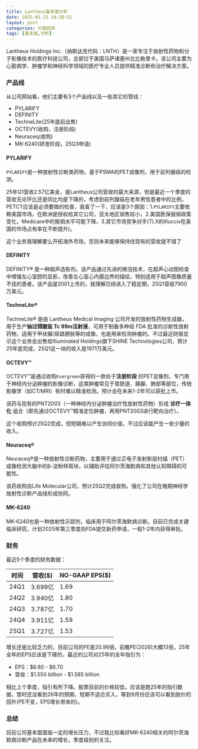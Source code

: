 ```yaml
---
title: Lantheus基本面分析
date: 2025-05-25 18:38:51
layout: post
categories: 价值投资
tags: [基本面,分析]
---
```


Lantheus Holdings Inc.（纳斯达克代码：LNTH）是一家专注于放射性药物和分子影像技术的医疗科技公司，总部位于美国马萨诸塞州北比勒里卡。该公司主要为心脏病学、肿瘤学和神经科学领域的医疗专业人员提供精准诊断和治疗解决方案。

### 产品线

从公司网站看，他们主要有3个产品线以及一些其它的管线：

- PYLARIFY
- DEFINITY
- TechneLite(25年底前出售)
- OCTEVY(收购，注册阶段)
- Neuraceq(收购)
- MK-6240(研发阶段，25Q3申请)

#### PYLARIFY

`PYLARIFY`是一种放射性诊断类药物，基于PSMA的PET成像剂，用于前列腺癌的检测。

25年Q1营收2.57亿美金，是Lantheus公司营收的最大来源，但是最近一个季度的营收无论环比还是同比均是下降的，考虑到前列腺癌在老年男性患者中的比例，PETCT应该是必须要做的检查，我查了一下，应该是3个原因：1.`PYLARIFY`主要依赖美国市场，在欧洲是授权给其它公司，亚太地区销售较小，2.美国医保报销政策变化，Medicare中的报销水平可能下降，3.其它市场竞争对手(TLX的Illuccix在美国的市场占有率在不断提升)。

这个业务我理解要么开拓海外市场，否则未来能够保持住现有的营收就不错了

#### DEFINITY

DEFINITY® 是一种超声造影剂。该产品通过先进的微泡技术，在超声心动图检查中增强左心室腔的显影，改善左心室心内膜边界的描绘，特别适用于超声图像质量不佳的患者。该产品是2001上市的，我理解已经进入了稳定期，25Q1营收7900万美元。

#### TechneLite®

TechneLite® 是由 Lantheus Medical Imaging 公司开发的放射性药物生成器，用于生产**钠过锝酸盐 Tc 99m注射液**，可用于制备多种经 FDA 批准的诊断性放射药物，适用于甲状腺/尿路膀胱等的成像，也是用来检测肿瘤的。不过最近财报显示这个业务会出售给Illuminated Holdings旗下SHINE Technologies公司，预计25年底完成，25Q1这一块的收入是1971万美元。

#### OCTEVY™

OCTEVY™是通过收购`Evergreen`获得的一款处于 **​​注册阶段** 的​​PET显像剂​​，专门用于​神经内分泌肿瘤的影像诊断，这类肿瘤常见于胃肠道、胰腺、肺部等部位，传统影像学（如CT/MRI）有时难以精准检测。预计会在未来1-2年可以获批上市。

该药与现有的​PNT2003（一种神经内分泌肿瘤治疗性放射性药物）​形成 **诊疗一体化** 组合（即先通过OCTEVY™精准定位肿瘤，再用PNT2003进行靶向治疗）。

这个收购预计25Q2完成，但短期难以产生协同价值，不过应该能产生一些少量的收入。

#### Neuraceq®​​

Neuraceq®是一种放射性诊断药物，主要用于通过正电子发射断层扫描（PET）成像检测大脑中的β-淀粉样斑块，以辅助评估阿尔茨海默病和其他认知障碍的可能性。

该药收购自Life Molecular公司，预计25Q2完成收购，强化了公司在晚期神经学放射性诊断产品线形成协同。

#### MK-6240

MK-6240也是一种放射性示踪剂，临床用于阿尔茨海默病诊断。目前已完成关键临床研究，计划2025年第三季度向FDA提交新药申请，一般1-2年内获得审批。

### 财务

最近5个季度的财务数据：

|时间|营收($)|NO-GAAP EPS($)|
|-------------|----------------|--------------|
| 24Q1  | 3.699亿 | 1.69 |
| 24Q2  | 3.940亿 | 1.80 |
| 24Q3  | 3.787亿 | 1.70 |
| 24Q4  | 3.911亿 | 1.59 |
| 25Q1  | 3.727亿 | 1.53 |

增长还是比较乏力的，目前公司的PE是20.96倍，前瞻PE(2026)大概13倍，25年全年的EPS应该是下降的，最近的公司对25年的全年指引为：

- EPS：$6.60 - $6.70
- 营收：$1.550 billion - $1.585 billion

相比上个季度，指引有所下降。股票目前的价格较低，应该是跑25年的指引数据，暂时还没看到26年的预期，短期不适合买入，等到9月份应该可以看到股价的回升(PE不变，EPS增长带来的)。

### 总结

目前公司基本面面临一定的增长压力，不过我比较看好MK-6240相关的阿尔茨海默病诊断产品在未来的增长，季度级别的关注。

